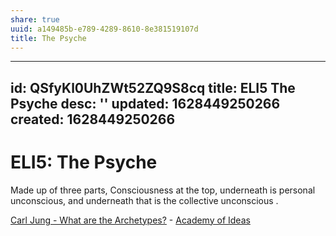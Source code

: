 ```yaml
---
share: true
uuid: a149485b-e789-4289-8610-8e381519107d
title: The Psyche
---
```

---
id: QSfyKl0UhZWt52ZQ9S8cq
title: ELI5 The Psyche
desc: ''
updated: 1628449250266
created: 1628449250266
---
# ELI5: The Psyche
Made up of three parts, Consciousness at the top, underneath is personal unconscious, and underneath that is the collective unconscious .

[Carl Jung - What are the Archetypes?](https://youtu.be/wywUQc-4Opk?t=89) - [Academy of Ideas](https://www.youtube.com/channel/UCiRiQGCHGjDLT9FQXFW0I3A)